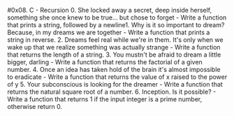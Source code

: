 #0x08. C - Recursion
0. She locked away a secret, deep inside herself, something she once knew to be true... but chose to forget - Write a function that prints a string, followed by a newline1. Why is it so important to dream? Because, in my dreams we are together - Write a function that prints a string in reverse.
2. Dreams feel real while we're in them. It's only when we wake up that we realize something was actually strange - Write a function that returns the length of a string.
3. You mustn't be afraid to dream a little bigger, darling - Write a function that returns the factorial of a given number.
4. Once an idea has taken hold of the brain it's almost impossible to eradicate - Write a function that returns the value of x raised to the power of y
5. Your subconscious is looking for the dreamer - Write a function that returns the natural square root of a number.
6. Inception. Is it possible? - Write a function that returns 1 if the input integer is a prime number, otherwise return 0.

